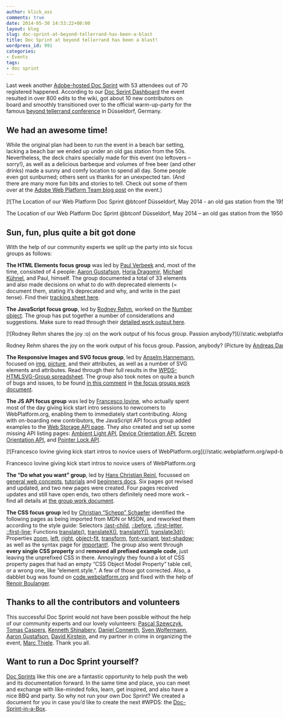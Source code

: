 ```yaml
---
author: klick_ass
comments: true
date: 2014-05-30 14:53:22+00:00
layout: blog
slug: doc-sprint-at-beyond-tellerrand-has-been-a-blast
title: Doc Sprint at beyond tellerrand has been a blast!
wordpress_id: 991
categories:
- Events
tags:
- doc sprint
---
```


Last week another [Adobe-hosted Doc Sprint](http://lanyrd.com/2014/wpds-dusseldorf/) with 53 attendees out of 70 registered happened. According to our [Doc Sprint Dashboard](https://github.com/webplatform/DocSprintDashboard) the event resulted in over 800 edits to the wiki, got about 10 new contributors on board and smoothly transitioned over to the official warm-up-party for the famous [beyond tellerrand conference](http://2014.beyondtellerrand.com/side-events) in Düsseldorf, Germany.

## We had an awesome time!

While the original plan had been to run the event in a beach bar setting, lacking a beach bar we ended up under an old gas station from the 50s. Nevertheless, the deck chairs specially made for this event (no leftovers – sorry!), as well as a delicious barbeque and volumes of free beer (and other drinks) made a sunny and comfy location to spend all day. Some people even got sunburned; others sent us thanks for an unexpected tan. ﻿(And there are many more fun bits and stories to tell. Check out some of them over at the [Adobe Web Platform Team blog post](https://blogs.adobe.com/webplatform/2014/05/30/bbq-beer-web-platform-docs-ftw/) on the event.)

<div id="attachment_1004" style="width: 3274px" class="wp-caption alignnone">[![The Location of our Web Platform Doc Sprint @btconf Düsseldorf, May 2014 - an old gas station from the 1950s](//static.webplatform.org/wpd-blog/2014/05/WPDS_duesseldorf_2014_location.jpg?9ee1e0)](//static.webplatform.org/wpd-blog/2014/05/WPDS_duesseldorf_2014_location@2x.jpg?9ee1e0)

The Location of our Web Platform Doc Sprint @btconf Düsseldorf, May 2014 – an old gas station from the 1950s
</div>

## Sun, fun, plus quite a bit got done

With the help of our community experts we split up the party into six focus groups as follows:

**The HTML Elements focus group** was led by [Paul Verbeek](http://docs.webplatform.org/wiki/User:Paulv) and, most of the time, consisted of 4 people: [Aaron Gustafson](http://docs.webplatform.org/wiki/User:AaronGustafson), [Horia Dragomir](http://docs.webplatform.org/wiki/User:Horia), [Michael Kühnel](http://docs.webplatform.org/wiki/User:Mkuehnel), and Paul, himself. The group documented a total of 33 elements and also made decisions on what to do with deprecated elements (= document them, stating it’s deprecated and why, and write in the past tense). Find their [tracking sheet here](http://docs.webplatform.org/wiki/Meta:web_platform_wednesday/html_elements).

**The JavaScript focus group**, led by [Rodney Rehm](http://docs.webplatform.org/wiki/User:Rodneyrehm), worked on the [Number object](http://docs.webplatform.org/wiki/javascript/Number). The group has put together a number of considerations and suggestions. Make sure to read through their [detailed work output here](https://gist.github.com/rodneyrehm/b39aa66351bbd3e2371c#file-feedback-md).

<div id="attachment_1006" style="width: 3960px" class="wp-caption alignnone">[![Rodney Rehm shares the joy :o) on the work output of his focus group. Passion anybody?](//static.webplatform.org/wpd-blog/2014/05/WPDS_duesseldorf_2014_rodney_rehm.jpg?9ee1e0)](//static.webplatform.org/wpd-blog/2014/05/WPDS_duesseldorf_2014_rodney_rehm@2x.jpg?9ee1e0)

Rodney Rehm shares the joy on the work output of his focus group. Passion, anybody? (Picture by [Andreas Dantz](http://twitter.com/dantz))

</div>

**The Responsive Images and SVG focus group**, led by [Anselm Hannemann](http://docs.webplatform.org/wiki/User:Anselm), focused on [img](http://docs.webplatform.org/wiki/html/elements/img), [picture](http://docs.webplatform.org/wiki/html/elements/picture), and their attributes, as well as a number of SVG elements and attributes. Read through their full results in the [WPDS-HTMLSVG-Group spreadsheet](https://docs.google.com/spreadsheets/d/1c1iMXbLln0x0Dmq4_xFEpoL3MdkcVhXfLQDEaHvkKgY/edit?pli=1#gid=0). The group also took notes on quite a bunch of bugs and issues, to be found [in this comment](https://gist.github.com/anselmh/a9ce8154f1ca3e41d3c0#comment-1230917) in [the focus groups work document](https://gist.github.com/anselmh/a9ce8154f1ca3e41d3c0).

**The JS API focus group** was led by [Francesco Iovine](http://docs.webplatform.org/wiki/User:Franciov), who actually spent most of the day giving kick start intro sessions to newcomers to WebPlatform.org, enabling them to immediately start contributing. Along with on-boarding new contributors, the JavaScript API focus group added examples to the [Web Storage API page](http://docs.webplatform.org/wiki/apis/web-storage). They also created and set up some missing API listing pages: [Ambient Light API](http://docs.webplatform.org/wiki/apis/ambient_light), [Device Orientation API](http://docs.webplatform.org/wiki/apis/device_orientation), [Screen Orientation API](http://docs.webplatform.org/wiki/apis/screen_orientation), and [Pointer Lock API](http://docs.webplatform.org/wiki/apis/pointer_lock).

<div id="attachment_1016" style="width: 2991px" class="wp-caption alignnone">[![Francesco Iovine giving kick start intros to novice users of WebPlatform.org](//static.webplatform.org/wpd-blog/2014/05/WPDS_duesseldorf_2014_francesco_iovine.jpg?9ee1e0)](//static.webplatform.org/wpd-blog/2014/05/WPDS_duesseldorf_2014_francesco_iovine@2x.jpg?9ee1e0)

Francesco Iovine giving kick start intros to novice users of WebPlatform.org

</div>

**The “Do what you want” group**, led by [Hans Christian Reinl](http://docs.webplatform.org/wiki/User:Drublic), focussed on [general web concepts](http://docs.webplatform.org/wiki/concepts), [tutorials](http://docs.webplatform.org/wiki/tutorials) and [beginners docs](http://docs.webplatform.org/wiki/beginners). Six pages got revised and updated, and two new pages were created. Four pages received updates and still have open ends, two others definitely need more work – find all details at [the group work document](https://docs.google.com/spreadsheets/d/1oNlctt17l9zjEg-2uQvzfDPcXDaR0PdWQWvJaz3yG6Q/edit#gid=0).

**The CSS focus group** led by [Christian “Schepp” Schaefer](http://docs.webplatform.org/wiki/User:Schepp) identified the following pages as being imported from MDN or MSDN, and reworked them according to the style guide: Selectors [:last-child](http://docs.webplatform.org/wiki/css/selectors/pseudo-classes/:last-child), [::before](http://docs.webplatform.org/wiki/css/selectors/pseudo-elements/::before), [::first-letter](http://docs.webplatform.org/wiki/css/selectors/pseudo-elements/::first-letter), [::first-line](http://docs.webplatform.org/wiki/css/selectors/pseudo-elements/::first-line); Functions [translate()](http://docs.webplatform.org/wiki/css/functions/translate()), [translateX()](http://docs.webplatform.org/wiki/css/functions/translateX()), [translateY()](http://docs.webplatform.org/wiki/css/functions/translateY()), [translate3d()](http://docs.webplatform.org/wiki/css/functions/translate3d()); Properties [zoom](http://docs.webplatform.org/wiki/css/properties/zoom), [left](http://docs.webplatform.org/wiki/css/properties/left), [right](http://docs.webplatform.org/wiki/css/properties/right), [object-fit](http://docs.webplatform.org/wiki/css/properties/object-fit), [transform](http://docs.webplatform.org/wiki/css/properties/transform), [font-variant](http://docs.webplatform.org/wiki/css/properties/font-variant), [text-shadow](http://docs.webplatform.org/wiki/css/properties/text-shadow); as well as the syntax page for [important!](http://docs.webplatform.org/wiki/css/syntax/important). The group also went through **every single CSS property** and **removed all prefixed example code**, just leaving the unprefixed CSS in there. Annoyingly they found a lot of CSS property pages that had an empty “CSS Object Model Property” table cell, or a wrong one, like “element.style.”. A few of those got corrected. Also, a dabblet bug was found on [code.webplatform.org](http://code.webplatform.org) and fixed with the help of [Renoir Boulanger](http://docs.webplatform.org/wiki/User:Renoirb).

## Thanks to all the contributors and volunteers

This successful Doc Sprint would not have been possible without the help of our community experts and our lovely volunteers: [Pascal Szewczyk](http://docs.webplatform.org/wiki/User:Pepo), [Tomas Caspers](http://docs.webplatform.org/wiki/User:Tcaspers), [Kenneth Shinabery](http://twitter.com/KShinabery212), [Daniel Connerth](http://twitter.com/DanielConnerth), [Sven Wolfermann](http://docs.webplatform.org/wiki/User:Maddesigns), [Aaron Gustafson](http://docs.webplatform.org/wiki/User:AaronGustafson), [David Kirstein](http://docs.webplatform.org/wiki/User:Frozenice), and my partner in crime in organizing the event, [Marc Thiele](http://twitter.com/marcthiele). Thank you all.

## Want to run a Doc Sprint yourself?

[Doc Sprints](http://docs.webplatform.org/wiki/WPD:Community/Community_Events) like this one are a fantastic opportunity to help push the web and its documentation forward. In the same time and place, you can meet and exchange with like-minded folks, learn, get inspired, and also have a nice BBQ and party. So why not run your own Doc Sprint? We created a document for you in case you’d like to create the next #WPDS: the [Doc-Sprint-in-a-Box](http://docs.webplatform.org/wiki/WPD:Doc_Sprint).
